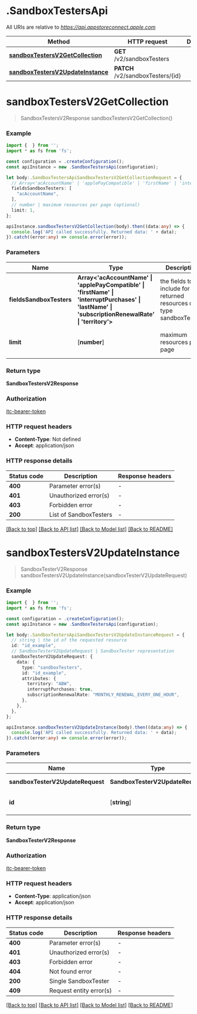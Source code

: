# .SandboxTestersApi

All URIs are relative to *https://api.appstoreconnect.apple.com*

Method | HTTP request | Description
------------- | ------------- | -------------
[**sandboxTestersV2GetCollection**](SandboxTestersApi.md#sandboxTestersV2GetCollection) | **GET** /v2/sandboxTesters | 
[**sandboxTestersV2UpdateInstance**](SandboxTestersApi.md#sandboxTestersV2UpdateInstance) | **PATCH** /v2/sandboxTesters/{id} | 


# **sandboxTestersV2GetCollection**
> SandboxTestersV2Response sandboxTestersV2GetCollection()


### Example


```typescript
import {  } from '';
import * as fs from 'fs';

const configuration = .createConfiguration();
const apiInstance = new .SandboxTestersApi(configuration);

let body:.SandboxTestersApiSandboxTestersV2GetCollectionRequest = {
  // Array<'acAccountName' | 'applePayCompatible' | 'firstName' | 'interruptPurchases' | 'lastName' | 'subscriptionRenewalRate' | 'territory'> | the fields to include for returned resources of type sandboxTesters (optional)
  fieldsSandboxTesters: [
    "acAccountName",
  ],
  // number | maximum resources per page (optional)
  limit: 1,
};

apiInstance.sandboxTestersV2GetCollection(body).then((data:any) => {
  console.log('API called successfully. Returned data: ' + data);
}).catch((error:any) => console.error(error));
```


### Parameters

Name | Type | Description  | Notes
------------- | ------------- | ------------- | -------------
 **fieldsSandboxTesters** | **Array<&#39;acAccountName&#39; &#124; &#39;applePayCompatible&#39; &#124; &#39;firstName&#39; &#124; &#39;interruptPurchases&#39; &#124; &#39;lastName&#39; &#124; &#39;subscriptionRenewalRate&#39; &#124; &#39;territory&#39;>** | the fields to include for returned resources of type sandboxTesters | (optional) defaults to undefined
 **limit** | [**number**] | maximum resources per page | (optional) defaults to undefined


### Return type

**SandboxTestersV2Response**

### Authorization

[itc-bearer-token](README.md#itc-bearer-token)

### HTTP request headers

 - **Content-Type**: Not defined
 - **Accept**: application/json


### HTTP response details
| Status code | Description | Response headers |
|-------------|-------------|------------------|
**400** | Parameter error(s) |  -  |
**401** | Unauthorized error(s) |  -  |
**403** | Forbidden error |  -  |
**200** | List of SandboxTesters |  -  |

[[Back to top]](#) [[Back to API list]](README.md#documentation-for-api-endpoints) [[Back to Model list]](README.md#documentation-for-models) [[Back to README]](README.md)

# **sandboxTestersV2UpdateInstance**
> SandboxTesterV2Response sandboxTestersV2UpdateInstance(sandboxTesterV2UpdateRequest)


### Example


```typescript
import {  } from '';
import * as fs from 'fs';

const configuration = .createConfiguration();
const apiInstance = new .SandboxTestersApi(configuration);

let body:.SandboxTestersApiSandboxTestersV2UpdateInstanceRequest = {
  // string | the id of the requested resource
  id: "id_example",
  // SandboxTesterV2UpdateRequest | SandboxTester representation
  sandboxTesterV2UpdateRequest: {
    data: {
      type: "sandboxTesters",
      id: "id_example",
      attributes: {
        territory: "ABW",
        interruptPurchases: true,
        subscriptionRenewalRate: "MONTHLY_RENEWAL_EVERY_ONE_HOUR",
      },
    },
  },
};

apiInstance.sandboxTestersV2UpdateInstance(body).then((data:any) => {
  console.log('API called successfully. Returned data: ' + data);
}).catch((error:any) => console.error(error));
```


### Parameters

Name | Type | Description  | Notes
------------- | ------------- | ------------- | -------------
 **sandboxTesterV2UpdateRequest** | **SandboxTesterV2UpdateRequest**| SandboxTester representation |
 **id** | [**string**] | the id of the requested resource | defaults to undefined


### Return type

**SandboxTesterV2Response**

### Authorization

[itc-bearer-token](README.md#itc-bearer-token)

### HTTP request headers

 - **Content-Type**: application/json
 - **Accept**: application/json


### HTTP response details
| Status code | Description | Response headers |
|-------------|-------------|------------------|
**400** | Parameter error(s) |  -  |
**401** | Unauthorized error(s) |  -  |
**403** | Forbidden error |  -  |
**404** | Not found error |  -  |
**200** | Single SandboxTester |  -  |
**409** | Request entity error(s) |  -  |

[[Back to top]](#) [[Back to API list]](README.md#documentation-for-api-endpoints) [[Back to Model list]](README.md#documentation-for-models) [[Back to README]](README.md)


